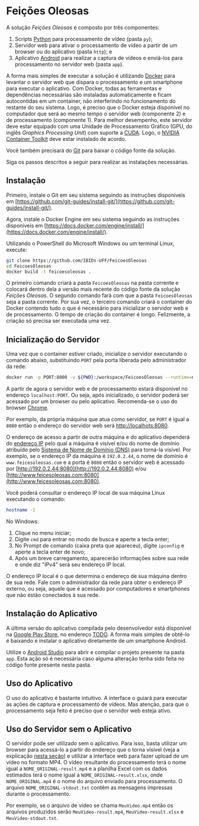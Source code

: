 # Feições Oleosas

A solução *Feições Oleosas* é composto por três componentes:

1. Scripts [Python](https://www.python.org/) para processamento de vídeo (pasta `py`);
2. Servidor web para ativar o processamento de vídeo a partir de um browser ou do aplicativo (pasta `http`); e
3. Aplicativo [Android](https://www.android.com/) para realizar a captura de vídeos e enviá-los para processamento no servidor web (pasta `app`).

A forma mais simples de executar a solução é utilizando [Docker](https://www.docker.com/) para levantar o servidor web que dispara o processamento e um smartphone para executar o aplicativo. Com Docker, todas as ferramentas e dependências necessárias são instaladas automaticamente e ficam autocontidas em um container, não interferindo no funcionamento do restante do seu sistema. Logo, é preciso que o Docker esteja disponível no computador que será ao mesmo tempo o servidor web (componente 2) e de processamento (componente 1). Para melhor desempenho, este servidor deve estar equipado com uma Unidade de Processamento Gráfico (GPU, do inglês *Graphics Processing Unit*) com suporte a [CUDA](https://developer.nvidia.com/cuda-gpus). Logo, o [NVIDIA Container Toolkit](https://docs.nvidia.com/datacenter/cloud-native/container-toolkit/install-guide.html) deve estar instalado de acordo.

Você também precisará do [Git](https://git-scm.com/) para baixar o código fonte da solução.

Siga os passos descritos a seguir para realizar as instalações necessárias.

## Instalação

Primeiro, instale o Git em seu sistema seguindo as instruções disponíveis em [https://github.com/git-guides/install-git/](https://github.com/git-guides/install-git/). 

Agora, instale o Docker Engine em seu sistema seguindo as instruções disponíveis em [https://docs.docker.com/engine/install/](https://docs.docker.com/engine/install/).

Utilizando o PowerShell do Microsoft Windows ou um terminal Linux, execute:

```bash
git clone https://github.com/IBIDs-UFF/FeicoesOleosas
cd FeicoesOleosas
docker build -t feicoesoleosas .
```

O primeiro comando criará a pasta `FeicoesOleosas` na pasta corrente e colocará dentro dela a versão mais recente do código fonte da solução *Feições Oleosas*. O segundo comando fará com que a pasta `FeicoesOleosas` seja a pasta corrente. Por sua vez, o terceiro comando criará o container do Docker contendo tudo o que é necessário para inicializar o servidor web e de processamento. O tempo de criação do container é longo. Felizmente, a criação só precisa ser executada uma vez.

## Inicialização do Servidor

Uma vez que o container estiver criado, inicialize o servidor executando o comando abaixo, substituindo `PORT` pela porta liberada pelo administrador da rede:

```bash
docker run -p PORT:8000 -v ${PWD}:/workspace/FeicoesOleosas --runtime=nvidia --rm --ipc=host --ulimit memlock=-1 --ulimit stack=67108864 feicoesoleosas python /workspace/FeicoesOleosas/http/server.py --address 0.0.0.0 --port 8000
```

A partir de agora o servidor web e de processamento estará disponível no endereço `localhost:PORT`. Ou seja, após inicializado, o servidor poderá ser acessado por um browser ou pelo aplicativo. Recomenda-se o uso do browser [Chrome](https://www.google.com/chrome/).

Por exemplo, da própria máquina que atua como servidor, se `PORT` é igual a `8080` então o endereço do servidor web será [http://localhots:8080](http://localhots:8080).

O endereço de acesso a partir de outra máquina e do aplicativo dependerá do [endereço IP](https://en.wikipedia.org/wiki/IP_address) pelo qual a máquina é visível e/ou do nome de domínio atribuído pelo [Sistema de Nome de Domínio (DNS)](https://en.wikipedia.org/wiki/Domain_Name_System) para torná-la visível. Por exemplo, se o endereço IP da máquina é `192.0.2.44`, o nome de domínio é `www.feicesoleosas.com` e a porta é `8080` então o servidor web é acessado por [http://192.0.2.44:8080](http://192.0.2.44:8080) e/ou [http://www.feicesoleosas.com:8080](http://www.feicesoleosas.com:8080).

Você poderá consultar o endereço IP local de sua máquina Linux executando o comando:

```bash
hostname -I
```

No Windows:

1. Clique no menu iniciar;
2. Digite `cmd` para entrar no modo de busca e aperte a tecla enter;
3. No Prompt de comando (caixa preta que apareceu), digite `ipconfig` e aperte a tecla enter de novo;
4. Após um breve carregamento, aparecerão informações sobre sua rede e onde diz "IPv4" será seu endereço IP local.

O endereço IP local é o que determina o endereço de sua máquina dentro de sua rede. Fale com o administrador da rede para obter o endereço IP externo, ou seja, aquele que é acessado por computadores e smartphones que não estão conectados à sua rede.

## Instalação do Aplicativo

A última versão do aplicativo compilada pelo desenvolvedor está disponível na [Google Play Store](https://play.google.com/store), no endereço [TODO](TODO). A forma mais simples de obtê-lo é baixando e instalar o aplicativo diretamente de um smartphone Android.

Utilize o [Android Studio](https://developer.android.com/studio/) para abrir e compilar o projeto presente na pasta `app`. Esta ação só é necessária caso alguma alteração tenha sido feita no código fonte presente nesta pasta.

## Uso do Aplicativo

O uso do aplicativo é bastante intuitivo. A interface o guiará para executar as ações de captura e processamento de vídeos. Mas atenção, para que o processamento seja feito é preciso que o servidor web esteja ativo.

## Uso do Servidor sem o Aplicativo

O servidor pode ser utilizado sem o aplicativo. Para isso, basta utilizar um browser para acessá-lo a partir do endereço que o torna visível (veja a explicação [nesta seção](#inicializacao-do-servidor)) e utilizar a interface web para fazer upload de um vídeo no formato MP4. O vídeo resultante do processamento terá o nome igual a `NOME_ORIGINAL-result.mp4` e a planilha Excel com os dados estimados terá o nome igual a `NOME_ORIGINAL-result.xlsx`, onde `NOME_ORIGINAL.mp4` é o nome do arquivo enviado para processamento. O arquivo `NOME_ORIGINAL-stdout.txt` contêm as mensagens impressas durante o processamento.

Por exemplo, se o arquivo de vídeo se chama `MeuVideo.mp4` então os arquivos produzidos serão `MeuVideo-result.mp4`, `MeuVideo-result.xlsx` e `MeuVideo-stdout.txt`.